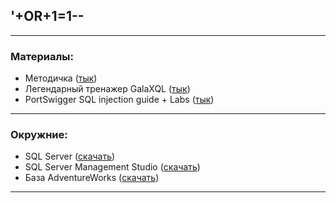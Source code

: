 ## '+OR+1=1--

---

### Материалы:
- Методичка ([тык](https://github.com/DianaNeumann/ITMO-DB-Practice/blob/main/resources/db-manual-itmo.pdf))
- Легендарный тренажер GalaXQL ([тык](https://solhsa.com/g3/))
- PortSwigger SQL injection guide  + Labs ([тык](https://portswigger.net/web-security/sql-injection))
---

### Окружние:
- SQL Server ([скачать](https://www.microsoft.com/en-us/sql-server/sql-server-downloads))
- SQL Server Management Studio ([скачать](https://learn.microsoft.com/en-us/sql/ssms/download-sql-server-management-studio-ssms?view=sql-server-ver16#download-ssms))
- База AdventureWorks ([скачать](https://learn.microsoft.com/en-us/sql/samples/adventureworks-install-configure?view=sql-server-ver16&tabs=ssms))

---
